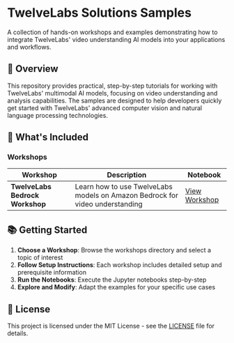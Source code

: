 # TwelveLabs Solutions Samples

A collection of hands-on workshops and examples demonstrating how to integrate TwelveLabs' video understanding AI models into your applications and workflows.

## 🎯 Overview

This repository provides practical, step-by-step tutorials for working with TwelveLabs' multimodal AI models, focusing on video understanding and analysis capabilities. The samples are designed to help developers quickly get started with TwelveLabs' advanced computer vision and natural language processing technologies.

## 🚀 What's Included

### Workshops

| Workshop | Description | Notebook |
|----------|-------------|----------|
| **TwelveLabs Bedrock Workshop** | Learn how to use TwelveLabs models on Amazon Bedrock for video understanding | [View Workshop](./Workshops/TwelveLabs_Bedrock_Workshop/) |

## 📚 Getting Started

1. **Choose a Workshop**: Browse the workshops directory and select a topic of interest
2. **Follow Setup Instructions**: Each workshop includes detailed setup and prerequisite information
3. **Run the Notebooks**: Execute the Jupyter notebooks step-by-step
4. **Explore and Modify**: Adapt the examples for your specific use cases

## 📄 License

This project is licensed under the MIT License - see the [LICENSE](LICENSE) file for details.